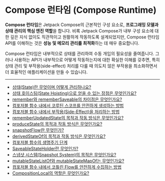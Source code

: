 # Compose 런타임 (Compose Runtime)

**Compose 런타임**은 Jetpack Compose의 근본적인 구성 요소로, **프로그래밍 모델과 상태 관리의 핵심 엔진 역할**을 합니다. 비록 Jetpack Compose가 내부 구성 요소에 대한 깊은 지식 없이도 직관적이고 원활하게 작동하도록 설계되었지만, Compose 런타임 API를 이해하는 것은 **성능 및 메모리 관리를 최적화**하는 데 매우 중요합니다.

Compose 런타임은 내부적으로 상태를 관리하여 수동 개입의 필요성을 줄여줍니다. 그러나 사용하는 API가 내부적으로 어떻게 작동하는지에 대한 확실한 이해를 갖추면, 특히 상태 관리 및 부작용(side-effect) 처리를 다룰 때 의도치 않은 부작용을 최소화하면서 더 효율적인 애플리케이션을 만들 수 있습니다.

---

- [상태(State)란 무엇이며 어떻게 관리하나요?](./State/README.md)
- [상태 호이스팅(State Hoisting)으로 얻을 수 있는 장점은 무엇인가요?](./StateHoisting/README.md)
- [remember와 rememberSaveable의 차이점은 무엇인가요?](./Remember/README.md)
- [컴포저블 함수 내에서 코루틴 스코프를 안전하게 생성하는 방법](./CoroutineScope/README.md)
- [컴포저블 함수 내에서 부작용(Side-Effect)을 처리하는 방법](./SideEffects/README.md)
- [rememberUpdatedState의 목적과 작동 방식은 무엇인가요?](./RememberUpdatedState/README.md)
- [produceState의 목적과 작동 방식은 무엇인가요?](./ProduceState/README.md)
- [snapshotFlow란 무엇인가?](./SnapshotFlow/README.md)
- [derivedStateOf의 목적과 작동 방식은 무엇인가요?](./DerivedState/README.md)
- [컴포저블 함수의 생명주기 단계](./ComposableFunctions/README.md)
- [SaveableStateHolder란 무엇인가?](./SaveableStateHolder/README.md)
- [스냅샷 시스템(Snapshot System)의 목적은 무엇인가요?](./SnapshotSystem/README.md)
- [mutableStateListOf와 mutableStateMapOf는 무엇인가요?](./MutableStateCollections/README.md)
- [컴포저블 함수 내에서 코틀린 Flow를 안전하게 수집하는 방법](./KotlinFlow/README.md)
- [CompositionLocal의 역할은 무엇인가요?](./CompositionLocals/README.md)